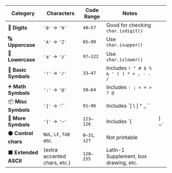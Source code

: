 | Category              | Characters                   | Code Range    | Notes                                    |        |
| --------------------- | ---------------------------- | ------------- | ---------------------------------------- | ------ |
| 🔢 **Digits**         | `'0'` → `'9'`                | `48–57`       | Good for checking `char.isdigit()`       |        |
| 🔠 **Uppercase**      | `'A'` → `'Z'`                | `65–90`       | Use `char.isupper()`                     |        |
| 🔡 **Lowercase**      | `'a'` → `'z'`                | `97–122`      | Use `char.islower()`                     |        |
| 🧷 **Basic Symbols**  | `'!'` → `'/'`                | `33–47`       | Includes `! " # $ % & ' ( ) * + , - . /` |        |
| ➕ **Math Symbols**   | `':'` → `'@'`                | `58–64`       | Includes `: ; < = > ? @`                 |        |
| 📦 **Misc Symbols**   | `'['` → `'`'\`               | `91–96`       | Includes \`\[ \ ] ^ \_ \`\`              |        |
| 🧱 **More Symbols**   | `'{'` → `'~'`                | `123–126`     | Includes \`{                             | } \~\` |
| ⚫ **Control chars**  | `NUL`, `LF`, `TAB` etc.      | `0–31`, `127` | Not printable                            |        |
| ⬛ **Extended ASCII** | (extra accented chars, etc.) | `128–255`     | Latin-1 Supplement, box drawing, etc.    |        |
